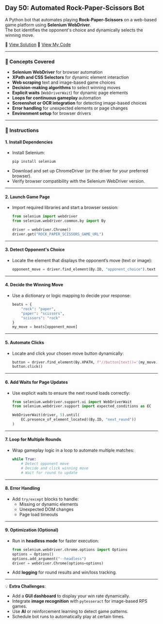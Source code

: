 ## Day 50: Automated Rock-Paper-Scissors Bot  
A Python bot that automates playing **Rock-Paper-Scissors** on a web-based game platform using **Selenium WebDriver**.  
The bot identifies the opponent's choice and dynamically selects the winning move.

📄 [View Solution](solution.py) 📄 [View My Code](d50.py)  

---

### 🧠 Concepts Covered
- **Selenium WebDriver** for browser automation  
- **XPath and CSS Selectors** for dynamic element interaction  
- **Web scraping** text and image-based game choices  
- **Decision-making algorithms** to select winning moves  
- **Explicit waits** (`WebDriverWait`) for dynamic page elements  
- **Loops for continuous gameplay** automation  
- **Screenshot or OCR integration** for detecting image-based choices  
- **Error handling** for unexpected elements or page changes  
- **Environment setup** for browser drivers  

---

### 📝 Instructions

#### 1. Install Dependencies
- Install Selenium:
  ```bash
  pip install selenium
  ```
- Download and set up ChromeDriver (or the driver for your preferred browser).
- Verify browser compatibility with the Selenium WebDriver version.

---

#### 2. Launch Game Page
- Import required libraries and start a browser session:
  ```python
  from selenium import webdriver
  from selenium.webdriver.common.by import By

  driver = webdriver.Chrome()
  driver.get("ROCK_PAPER_SCISSORS_GAME_URL")
  ```

---

#### 3. Detect Opponent's Choice
- Locate the element that displays the opponent’s move (text or image):
  ```python
  opponent_move = driver.find_element(By.ID, "opponent_choice").text
  ```

---

#### 4. Decide the Winning Move
- Use a dictionary or logic mapping to decide your response:
  ```python
  beats = {
      "rock": "paper",
      "paper": "scissors",
      "scissors": "rock"
  }
  my_move = beats[opponent_move]
  ```

---

#### 5. Automate Clicks
- Locate and click your chosen move button dynamically:
  ```python
  button = driver.find_element(By.XPATH, f"//button[text()='{my_move.capitalize()}']")
  button.click()
  ```

---

#### 6. Add Waits for Page Updates
- Use explicit waits to ensure the next round loads correctly:
  ```python
  from selenium.webdriver.support.ui import WebDriverWait
  from selenium.webdriver.support import expected_conditions as EC

  WebDriverWait(driver, 5).until(
      EC.presence_of_element_located((By.ID, "next_round"))
  )
  ```

---

#### 7. Loop for Multiple Rounds
- Wrap gameplay logic in a loop to automate multiple matches:
  ```python
  while True:
      # Detect opponent move
      # Decide and click winning move
      # Wait for round to update
  ```

---

#### 8. Error Handling
- Add `try/except` blocks to handle:
  - Missing or dynamic elements
  - Unexpected DOM changes
  - Page load timeouts

---

#### 9. Optimization (Optional)
- Run in **headless mode** for faster execution:
  ```python
  from selenium.webdriver.chrome.options import Options
  options = Options()
  options.add_argument("--headless")
  driver = webdriver.Chrome(options=options)
  ```
- Add **logging** for round results and win/loss tracking.

---

💡 **Extra Challenges**:
- Add a **GUI dashboard** to display your win rate dynamically.  
- Integrate **image recognition** with `pytesseract` for image-based RPS games.  
- Use **AI** or reinforcement learning to detect game patterns.  
- Schedule bot runs to automatically play at certain times.

